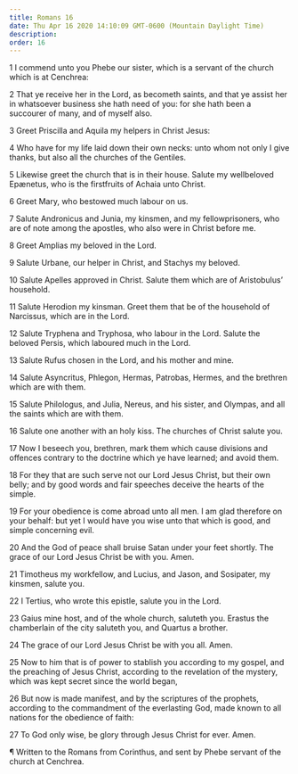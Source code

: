 ```yaml
---
title: Romans 16
date: Thu Apr 16 2020 14:10:09 GMT-0600 (Mountain Daylight Time)
description: 
order: 16
---
```


<p>
  1 I commend unto you Phebe our sister, which is a servant of the church which
  is at Cenchrea:
</p>
<p>
  2 That ye receive her in the Lord, as becometh saints, and that ye assist her
  in whatsoever business she hath need of you: for she hath been a succourer of
  many, and of myself also.
</p>
<p>3 Greet Priscilla and Aquila my helpers in Christ Jesus:</p>
<p>
  4 Who have for my life laid down their own necks: unto whom not only I give
  thanks, but also all the churches of the Gentiles.
</p>
<p>
  5 Likewise greet the church that is in their house. Salute my wellbeloved
  Ep&#xE6;netus, who is the firstfruits of Achaia unto Christ.
</p>
<p>6 Greet Mary, who bestowed much labour on us.</p>
<p>
  7 Salute Andronicus and Junia, my kinsmen, and my fellowprisoners, who are of
  note among the apostles, who also were in Christ before me.
</p>
<p>8 Greet Amplias my beloved in the Lord.</p>
<p>9 Salute Urbane, our helper in Christ, and Stachys my beloved.</p>
<p>
  10 Salute Apelles approved in Christ. Salute them which are of
  Aristobulus&#x2019; household.
</p>
<p>
  11 Salute Herodion my kinsman. Greet them that be of the household of
  Narcissus, which are in the Lord.
</p>
<p>
  12 Salute Tryphena and Tryphosa, who labour in the Lord. Salute the beloved
  Persis, which laboured much in the Lord.
</p>
<p>13 Salute Rufus chosen in the Lord, and his mother and mine.</p>
<p>
  14 Salute Asyncritus, Phlegon, Hermas, Patrobas, Hermes, and the brethren
  which are with them.
</p>
<p>
  15 Salute Philologus, and Julia, Nereus, and his sister, and Olympas, and all
  the saints which are with them.
</p>
<p>
  16 Salute one another with an holy kiss. The churches of Christ salute you.
</p>
<p>
  17 Now I beseech you, brethren, mark them which cause divisions and offences
  contrary to the doctrine which ye have learned; and avoid them.
</p>
<p>
  18 For they that are such serve not our Lord Jesus Christ, but their own
  belly; and by good words and fair speeches deceive the hearts of the simple.
</p>
<p>
  19 For your obedience is come abroad unto all men. I am glad therefore on your
  behalf: but yet I would have you wise unto that which is good, and simple
  concerning evil.
</p>
<p>
  20 And the God of peace shall bruise Satan under your feet shortly. The grace
  of our Lord Jesus Christ be with you. Amen.
</p>
<p>
  21 Timotheus my workfellow, and Lucius, and Jason, and Sosipater, my kinsmen,
  salute you.
</p>
<p>22 I Tertius, who wrote this epistle, salute you in the Lord.</p>
<p>
  23 Gaius mine host, and of the whole church, saluteth you. Erastus the
  chamberlain of the city saluteth you, and Quartus a brother.
</p>
<p>24 The grace of our Lord Jesus Christ be with you all. Amen.</p>
<p>
  25 Now to him that is of power to stablish you according to my gospel, and the
  preaching of Jesus Christ, according to the revelation of the mystery, which
  was kept secret since the world began,
</p>
<p>
  26 But now is made manifest, and by the scriptures of the prophets, according
  to the commandment of the everlasting God, made known to all nations for the
  obedience of faith:
</p>
<p>27 To God only wise, be glory through Jesus Christ for ever. Amen.</p>
<div class="closing-block">
  <p>
    &#xB6; Written to the Romans from Corinthus, and sent by Phebe servant of
    the church at Cenchrea.
  </p>
</div>
